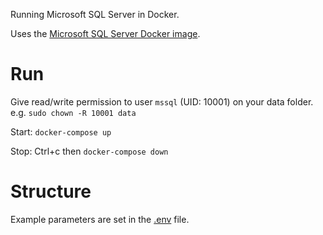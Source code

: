 Running Microsoft SQL Server in Docker.

Uses the [Microsoft SQL Server Docker image](https://hub.docker.com/_/microsoft-mssql-server).

# Run

Give read/write permission to user `mssql` (UID: 10001) on your data folder.
e.g. `sudo chown -R 10001 data`

Start: `docker-compose up`

Stop: Ctrl+c then `docker-compose down`

# Structure

Example parameters are set in the [.env](.env) file.
